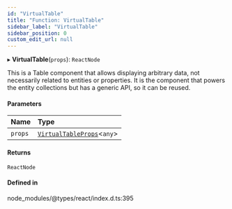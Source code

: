 ```yaml
---
id: "VirtualTable"
title: "Function: VirtualTable"
sidebar_label: "VirtualTable"
sidebar_position: 0
custom_edit_url: null
---
```


▸ **VirtualTable**(`props`): `ReactNode`

This is a Table component that allows displaying arbitrary data, not
necessarily related to entities or properties. It is the component
that powers the entity collections but has a generic API, so it
can be reused.

#### Parameters

| Name | Type |
| :------ | :------ |
| `props` | [`VirtualTableProps`](../interfaces/VirtualTableProps.md)\<`any`\> |

#### Returns

`ReactNode`

#### Defined in

node_modules/@types/react/index.d.ts:395
